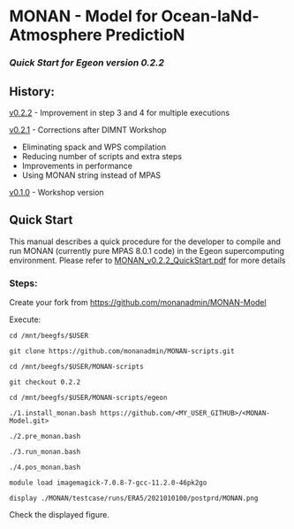 # MONAN - Model for Ocean-laNd-Atmosphere PredictioN

### *Quick Start for Egeon version 0.2.2*


## History:

[v0.2.2](https://github.com/monanadmin/monan/blob/main/doc/MONAN_v0.2.2_QuickStart.pdf) - Improvement in step 3 and 4 for multiple executions

[v0.2.1](https://github.com/monanadmin/monan/blob/main/doc/MONAN_v0.2.1_QuickStart.pdf) - Corrections after DIMNT Workshop
 - Eliminating spack and WPS compilation
 - Reducing number of scripts and extra steps
 - Improvements in performance
 - Using MONAN string instead of MPAS
   
[v0.1.0](https://github.com/monanadmin/monan/blob/main/doc/MONAN_v0.1.0_QuickStart.pdf) - Workshop version

## Quick Start

This manual describes a quick procedure for the developer to compile and run MONAN (currently pure MPAS 8.0.1 code) in the Egeon supercomputing environment.
Please refer to [MONAN_v0.2.2_QuickStart.pdf](https://github.com/monanadmin/monan/blob/main/doc/MONAN_v0.2.2_QuickStart.pdf) for more details

### Steps:

Create your fork from https://github.com/monanadmin/MONAN-Model 

Execute:
~~~
cd /mnt/beegfs/$USER

git clone https://github.com/monanadmin/MONAN-scripts.git

cd /mnt/beegfs/$USER/MONAN-scripts

git checkout 0.2.2

cd /mnt/beegfs/$USER/MONAN-scripts/egeon

./1.install_monan.bash https://github.com/<MY_USER_GITHUB>/<MONAN-Model.git>

./2.pre_monan.bash

./3.run_monan.bash

./4.pos_monan.bash

module load imagemagick-7.0.8-7-gcc-11.2.0-46pk2go

display ./MONAN/testcase/runs/ERA5/2021010100/postprd/MONAN.png
~~~

Check the displayed figure.
